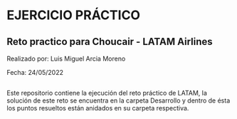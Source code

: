 # EJERCICIO PRÁCTICO
## Reto practico para Choucair - LATAM Airlines 
 
 Realizado por: Luis Miguel Arcia Moreno
 
 Fecha: 24/05/2022
 ##
Este repositorio contiene la ejecución del reto práctico de LATAM, la solución de este reto se encuentra en la carpeta Desarrollo y dentro de ésta los puntos resueltos están anidados en su carpeta respectiva.
